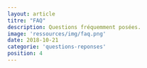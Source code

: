 ```yaml
---
layout: article
titre: "FAQ"
description: Questions fréquemment posées.
image: 'ressources/img/faq.png'
date: 2018-10-21
categorie: 'questions-reponses'
position: 4
---
```



